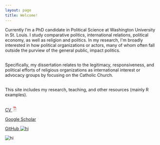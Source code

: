 ```yaml
---
layout: page
title: Welcome!
---
```


<div class="container">
	<div class="row-fluid">
		<div class="span5">
	
Currently I’m a PhD candidate in Political Science at Washington University in St. Louis. I study comparative politics, international relations, political economy, as well as religion and politics. In my research, I'm broadly interested in how political organizations or actors, many of whom often fall outside the purview of the general public, impact politics.<br/><br/>

Specifically, my dissertation relates to the legitimacy, responsiveness, and political efforts of religious organizations as international interest or advocacy groups by focusing on the Catholic Church. <br/><br/>

This site includes my research, teaching, and other resources (mainly R examples).<br/><br/>

<a href="assets/JeffZiegler_CV.pdf">	CV <img src="pages/icons16/pdf-icon.png" alt="hi" class="inline"/>
</a><br/>

<a href="https://scholar.google.com/citations?user=PE2j3DcAAAAJ&hl=sv)">Google Scholar</a><br/>

<a href="https://github.com/zieglerjef)">GitHub <img src="pages/icons16/github.png" alt="hi" class="inline"/></a><br/>

</div>

<div class="span4">
		<img src="../assets/pics/Jeff_Ziegler.jpg" alt="hi" class="inline"/>
     		</div>
	</div>
</div>
